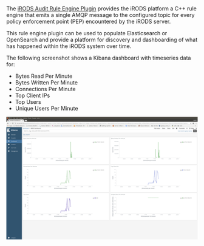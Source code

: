 #

The [iRODS Audit Rule Engine Plugin](https://github.com/irods/irods_rule_engine_plugin_audit_amqp/) provides the iRODS platform a C++ rule engine that emits a single AMQP message to the configured topic for every policy enforcement point (PEP) encountered by the iRODS server.

This rule engine plugin can be used to populate Elasticsearch or OpenSearch and provide a platform for discovery and dashboarding of what has happened within the iRODS system over time.

The following screenshot shows a Kibana dashboard with timeseries data for:

 - Bytes Read Per Minute
 - Bytes Written Per Minute
 - Connections Per Minute
 - Top Client IPs
 - Top Users
 - Unique Users Per Minute

![iRODS Kibana Dashboard](../images/auditing-kibana.png)


